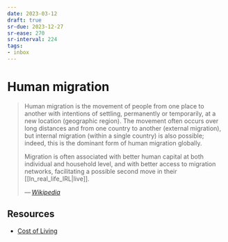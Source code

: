 ```yaml
---
date: 2023-03-12
draft: true
sr-due: 2023-12-27
sr-ease: 270
sr-interval: 224
tags:
- inbox
---
```


# Human migration

> Human migration is the movement of people from one place to another with
> intentions of settling, permanently or temporarily, at a new location
> (geographic region). The movement often occurs over long distances and from
> one country to another (external migration), but internal migration (within a
> single country) is also possible; indeed, this is the dominant form of human
> migration globally.
>
> Migration is often associated with better human capital at both individual and
> household level, and with better access to migration networks, facilitating a
> possible second move in their [[In_real_life_IRL|live]].
>
> — <cite>[Wikipedia](https://en.wikipedia.org/wiki/Human_migration)</cite>

## Resources

- [Cost of Living](https://www.numbeo.com/cost-of-living/)
